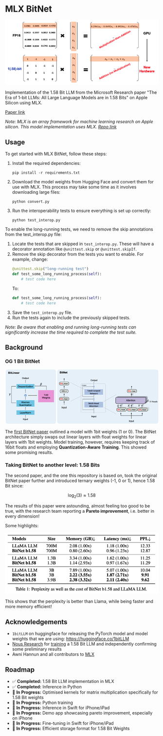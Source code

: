 # MLX BitNet

![BitNet 1.58bit Weights](images/BitNet-1.58bit-Weights.png)

Implementation of the 1.58 Bit LLM from the Microsoft Research paper "The Era of 1-bit LLMs: All Large Language Models are in 1.58 Bits" on Apple Silicon using MLX.

[Paper link](https://arxiv.org/pdf/2402.17764.pdf)

*Note: MLX is an array framework for machine learning research on Apple silicon. This model implementation uses MLX. [Repo link](https://github.com/ml-explore/mlx)*

## Usage

To get started with MLX BitNet, follow these steps:

1. Install the required dependencies:
   ```
   pip install -r requirements.txt
   ```

2. Download the model weights from Hugging Face and convert them for use with MLX. This process may take some time as it involves downloading large files:
   ```
   python convert.py
   ```

3. Run the interoperability tests to ensure everything is set up correctly:
   ```
   python test_interop.py
   ```

To enable the long-running tests, we need to remove the skip annotations from the test_interop.py file:

1. Locate the tests that are skipped in `test_interop.py`. These will have a decorator annotation like `@unittest.skip` or `@unittest.skipIf`.
2. Remove the skip decorator from the tests you want to enable.
   For example, change:
   ```python
   @unittest.skip("long-running test")
   def test_some_long_running_process(self):
       # test code here
   ```
   To:
   ```python
   def test_some_long_running_process(self):
       # test code here
   ```
3. Save the `test_interop.py` file.
4. Run the tests again to include the previously skipped tests.

*Note: Be aware that enabling and running long-running tests can significantly increase the time required to complete the test suite.*

## Background

### OG 1 Bit BitNet

![BitNet BitLinear Architecture](images/BitNet-BitLinear-Architecture.png)

The [first BitNet paper](https://arxiv.org/pdf/2310.11453.pdf) outlined a model with 1bit weights (1 or 0). The BitNet architecture simply swaps out linear layers with float weights for linear layers with 1bit weights. Model training, however, requires keeping track of 16bit floats and employing **Quantization-Aware Training**. This showed some promising results.

### Taking BitNet to another level: 1.58 Bits

The second paper, and the one this repository is based on, took the original BitNet paper further and introduced ternary weights (-1, 0 or 1), hence 1.58 Bit since:

$$
\log_2(3) \approx 1.58
$$

The results of this paper were astounding, almost feeling too good to be true, with the research team reporting a **Pareto improvement**, i.e. better in every dimension!

Some highlights:

![BitNet Results](images/BitNet-Results-Perplexity-And-Cost.png)

This shows that the perplexity is better than Llama, while being faster and more memory efficient!

## Acknowledgements

- `1bitLLM` on huggingface for releasing the PyTorch model and model weights that we are using: https://huggingface.co/1bitLLM
- [Nous Research](https://huggingface.co/NousResearch) for [training](https://huggingface.co/NousResearch/OLMo-Bitnet-1B) a 1.58 Bit LLM and independently confirming some preliminary results
- Awni Hannun and all contributors to [MLX](https://github.com/ml-explore/mlx)

## Roadmap

- ✅ **Completed:** 1.58 Bit LLM implementation in MLX
- ✅ **Completed:** Inference in Python
- 🚧 **In Progress:** Optimised kernels for matrix multiplication specifically for 1.58 Bit weights
- 🚧 **In Progress:** Python training
- 🚧 **In Progress:** Inference in Swift for iPhone/iPad
- 🚧 **In Progress:** Demo app showcasing pareto improvement, especially on iPhone
- 🚧 **In Progress:** Fine-tuning in Swift for iPhone/iPad
- 🚧 **In Progress:** Efficient storage format for 1.58 Bit Weights
